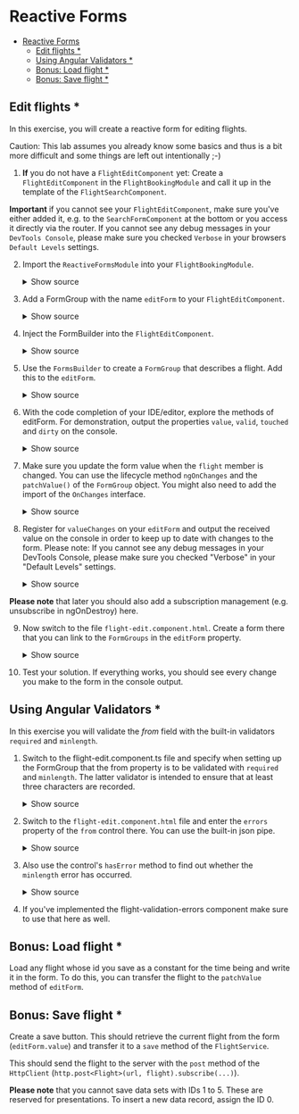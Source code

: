 # Reactive Forms

- [Reactive Forms](#reactive-forms)
  - [Edit flights \*](#edit-flights-)
  - [Using Angular Validators \*](#using-angular-validators-)
  - [Bonus: Load flight \*](#bonus-load-flight-)
  - [Bonus: Save flight \*](#bonus-save-flight-)

## Edit flights \*

In this exercise, you will create a reactive form for editing flights.

Caution: This lab assumes you already know some basics and thus is a bit more difficult and some things are left out intentionally ;-)

1. **If** you do not have a `FlightEditComponent` yet: Create a `FlightEditComponent` in the `FlightBookingModule` and call it up in the template of the `FlightSearchComponent`.

**Important** if you cannot see your `FlightEditComponent`, make sure you've either added it, e.g. to the `SearchFormComponent` at the bottom or you access it directly via the router. If you cannot see any debug messages in your `DevTools Console`, please make sure you checked `Verbose` in your browsers `Default Levels` settings.

2. Import the `ReactiveFormsModule` into your `FlightBookingModule`.

   <details>
   <summary>Show source</summary>
   <p>

   ```typescript
   [...]
   import { ReactiveFormsModule } from '@angular/forms';
   [...]

   @NgModule({
     [...]
     imports: [
       [...]
       ReactiveFormsModule
     ],
     [...]
   })
   export class FlightBookingModule {}
   ```

   </p>
   </details>

3. Add a FormGroup with the name `editForm` to your `FlightEditComponent`.

   <details>
   <summary>Show source</summary>
   <p>

   ```typescript
   [...]
   import { FormGroup } from '@angular/forms';

   @Component({ [...] })
   export class FlightEditComponent {
     @Input({ required: true }) flight?: Flight | null;

     editForm: FormGroup;

     message = '';

     [...]
   }
   ```

   </p>
   </details>

4. Inject the FormBuilder into the `FlightEditComponent`.

   <details>
   <summary>Show source</summary>
   <p>

   ```typescript
   import {[...], FormBuilder} from '@angular/forms';

   @Component({
     [...]
   })
   export class FlightEditComponent {
     [...]

     constructor(private fb: FormBuilder) {}

     [...]
   }
   ```

   </p>
   </details>

5. Use the `FormsBuilder` to create a `FormGroup` that describes a flight. Add this to the `editForm`.

   <details>
   <summary>Show source</summary>
   <p>

   ```typescript
   export class FlightEditComponent {
     @Input({ required: true }) flight?: Flight | null;

     editForm = this.fb.group({
       id: [0],
       from: [''],
       to: [''],
       date: [''] // there are better ways to handle dates, but we'll keep things easy here
     });

     message = '';

     [...]
   }
   ```

   </p>
   </details>

6. With the code completion of your IDE/editor, explore the methods of editForm. For demonstration, output the properties `value`, `valid`, `touched` and `dirty` on the console.

   <details>
   <summary>Show source</summary>
   <p>

   ```typescript

   export class FlightEditComponent {
     [...]

     constructor(private fb: FormBuilder) {
       console.log(this.editForm.value);
       console.log(this.editForm.valid);
       console.log(this.editForm.touched);
       console.log(this.editForm.dirty);
     }

     [...]
   }
   ```

   </p>
   </details>

7. Make sure you update the form value when the `flight` member is changed. You can use the lifecycle method `ngOnChanges` and the `patchValue()` of the `FormGroup` object. You might also need to add the import of the `OnChanges` interface.

   <details>
   <summary>Show source</summary>
   <p>

   ```typescript
   export class FlightEditComponent implements OnChanges {
       [...]

       ngOnChanges(): void {
         if (this.flight) {
            this.editForm.patchValue({ ...this.flight });
         }
       }

       [...]
   }
   ```

   </p>
   </details>

8. Register for `valueChanges` on your `editForm` and output the received value on the console in order to keep up to date with changes to the form. Please note: If you cannot see any debug messages in your DevTools Console, please make sure you checked "Verbose" in your "Default Levels" settings.

   <details>
   <summary>Show source</summary>
   <p>

   ```typescript
   export class FlightEditComponent {
       [...]

       constructor(private fb: FormBuilder) {
         [...]

         this.editForm.valueChanges.subscribe((value) => {
           console.debug('valueChanges: ', value);
         });
       }

       [...]
   }
   ```

   </p>
   </details>

**Please note** that later you should also add a subscription management (e.g. unsubscribe in ngOnDestroy) here.

9. Now switch to the file `flight-edit.component.html`. Create a form there that you can link to the `FormGroups` in the `editForm` property.

   <details>
   <summary>Show source</summary>
   <p>

   ```html
   <form [formGroup]="editForm">
     <div class="form-group">
       <label>Id:</label>
       <input formControlName="id" class="form-control" />
     </div>

     <div class="form-group">
       <label>From:</label>
       <input formControlName="from" class="form-control" />
     </div>

     <div class="form-group">
       <label>To:</label>
       <input formControlName="to" class="form-control" />
     </div>

     <div class="form-group">
       <label>Date:</label>
       <input formControlName="date" class="form-control" />
     </div>

     <div class="form-group">
       <button class="btn btn-default">Save</button>
     </div>
   </form>
   ```

   </p>
   </details>

10. Test your solution. If everything works, you should see every change you make to the form in the console output.

## Using Angular Validators \*

In this exercise you will validate the _from_ field with the built-in validators `required` and `minlength`.

1. Switch to the flight-edit.component.ts file and specify when setting up the FormGroup that the from property is to be validated with `required` and `minlength`. The latter validator is intended to ensure that at least three characters are recorded.

   <details>
   <summary>Show source</summary>
   <p>

   ```typescript
   editForm = this.fb.group({
     id: [0, Validators.required],
     from: ['', [Validators.required, Validators.minLength(3), Validators.maxLength(15)]],
     to: ['', [Validators.required, Validators.minLength(3), Validators.maxLength(15)]],
     date: ['', [Validators.required, Validators.minLength(33), Validators.maxLength(33)]]
   });
   ```

   </p>
   </details>

2. Switch to the `flight-edit.component.html` file and enter the `errors` property of the `from` control there. You can use the built-in json pipe.

   <details>
   <summary>Show source</summary>
   <p>

   ```typescript
   <input formControlName="from" class="form-control">
   [...]
   errors: {{ editForm.controls['from'].errors | json }}
   ```

   </p>
   </details>

3. Also use the control's `hasError` method to find out whether the `minlength` error has occurred.

   <details>
   <summary>Show source</summary>
   <p>

   ```typescript
   <input formControlName="from" class="form-control">
   [...]
   <div *ngIf="editForm.controls['from']?.hasError('minlength')" class="text-danger">
     ...minlength...
   </div>
   ```

   </p>
   </details>

4. If you've implemented the flight-validation-errors component make sure to use that here as well.

## Bonus: Load flight \*

Load any flight whose id you save as a constant for the time being and write it in the form. To do this, you can transfer the flight to the `patchValue` method of `editForm`.

<!--
**Extension**: **If** you have already implemented routing, you can also receive the ID of the flight via the url.
-->

## Bonus: Save flight \*

Create a save button. This should retrieve the current flight from the form (`editForm.value`) and transfer it to a `save` method of the `FlightService`.

This should send the flight to the server with the `post` method of the `HttpClient` (`http.post<Flight>(url, flight).subscribe(...)`).

**Please note** that you cannot save data sets with IDs 1 to 5. These are reserved for presentations. To insert a new data record, assign the ID 0.
